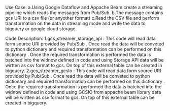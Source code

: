 Use Case:
a.Using Google Dataflow and Appache Beam create a streaming pipeline which reads the messages from Pub/Sub. 
b.The message contains gcs URI to a csv file (or anyother format) 
c.Read the CSV file and perform transformation on the data in streaming mode and write the data to bigquery or google cloud storage.

Code Description:
1.gcs_streamer_storage_api : This code will read data form source URI provided by  Pub/Sub . Once read the data will be conveted to python dictionary and required transformation can be performed on this dictionary . Once the required transformation is performed the data is batched into the widnow defined in code and using Storage API data will be wirtten as csv format to gcs. On top of this external table can be created in bigquery.
2.gcs_streamer_gcsIo : This code will read data form source URI provided by  Pub/Sub . Once read the data will be conveted to python dictionary and required transformation can be performed on this dictionary . Once the required transformation is performed the data is batched into the widnow defined in code and using GCSIO from appache beam library data will be wirtten as csv format to gcs. On top of this external table can be created in bigquery.